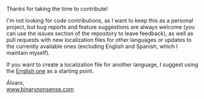 Thanks for taking the time to contribute!

I'm not looking for code contributions, as I want to keep this as a personal project, but bug reports and feature suggestions are always welcome (you can use the issues section of the repository to leave feedback), as well as pull requests with new localization files for other languages or updates to the currently available ones (excluding English and Spanish, which I maintain myself).

If you want to create a localization file for another language, I suggest using the [English one](https://github.com/binarynonsense/comic-book-reader/blob/master/app/assets/i18n/en.json) as a starting point.

Álvaro,  
www.binarynonsense.com
